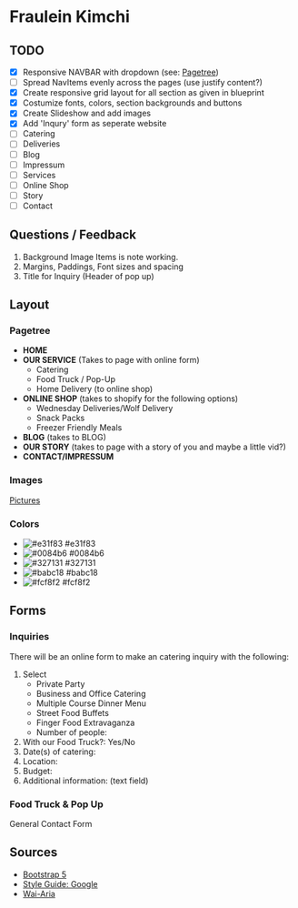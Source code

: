 # Fraulein Kimchi

  
## TODO

- [x] Responsive NAVBAR with dropdown (see: [Pagetree](#Pagetree))
- [ ] Spread NavItems evenly across the pages (use justify content?)
- [x] Create responsive grid layout for all section as given in blueprint
- [x] Costumize fonts, colors, section backgrounds and buttons
- [x] Create Slideshow and add images
- [x] Add 'Inqury' form as seperate website
- [ ] Catering
- [ ] Deliveries
- [ ] Blog
- [ ] Impressum
- [ ] Services
- [ ] Online Shop
- [ ] Story
- [ ] Contact

## Questions / Feedback

1. Background Image Items is note working.
1. Margins, Paddings, Font sizes and spacing
1. Title for Inquiry (Header of pop up)

## Layout

### Pagetree

- **HOME**
- **OUR SERVICE**
  (Takes to page with online form)
  - Catering
  - Food Truck / Pop-Up
  - Home Delivery (to online shop)
- **ONLINE SHOP**
  (takes to shopify for the following options)
  - Wednesday Deliveries/Wolf Delivery
  - Snack Packs
  - Freezer Friendly Meals
- **BLOG**
  (takes to BLOG)
- **OUR STORY**
  (takes to page with a story of you and maybe a little vid?)
- **CONTACT/IMPRESSUM**

### Images
[Pictures](img/)

### Colors
- ![#e31f83](https://via.placeholder.com/15/e31f83/000000?text=+) #e31f83
- ![#0084b6](https://via.placeholder.com/15/0084b6/000000?text=+) #0084b6
- ![#327131](https://via.placeholder.com/15/327131/000000?text=+) #327131
- ![#babc18](https://via.placeholder.com/15/babc18/000000?text=+) #babc18
- ![#fcf8f2](https://via.placeholder.com/15/fcf8f2/000000?text=+) #fcf8f2

## Forms
### Inquiries
There will be an online form to make an catering inquiry with the following:
1. Select
   - Private Party
   - Business and Office Catering
   - Multiple Course Dinner Menu
   - Street Food Buffets
   - Finger Food Extravaganza
   - Number of people:
2. With our Food Truck?: Yes/No
3. Date(s) of catering:
4. Location:
5. Budget:
6. Additional information: (text field)

### Food Truck & Pop Up
General Contact Form

## Sources
- [Bootstrap 5](https://getbootstrap.com/docs/5.0)
- [Style Guide: Google](https://google.github.io/styleguide/htmlcssguide.html#Optional_Tags)
- [Wai-Aria](https://www.w3.org/TR/wai-aria/)
